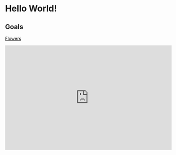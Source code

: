 # Hello World!

## Goals
[Flowers](https://drive.google.com/file/d/1qI9_9I5y8uGcBKoZHetAH3Dtf_-y0Qhe/view?usp=share_link)

<iframe id="kaltura_player"
src="https://cdnapisec.kaltura.com/p/389581/sp/38958100/embedIframeJs/uiconf_id/35252361/partner_id/3895
81?iframeembed=true&playerId=kaltura_player&entry_id=1_y90bg6eq&flashvars[akamaiHD.loadingPolicy]=preIni
tialize&amp;flashvars[akamaiHD.asyncInit]=true&amp;flashvars[streamerType]=hdnetwork&amp;flashvars[localiz
ationCode]=en&amp;flashvars[leadWithHTML5]=true&amp;flashvars[sideBarContainer.plugin]=true&amp;flashvar
s[sideBarContainer.position]=left&amp;flashvars[sideBarContainer.clickToClose]=true&amp;flashvars[chapters.plu
gin]=true&amp;flashvars[chapters.layout]=vertical&amp;flashvars[chapters.thumbnailRotator]=false&amp;flashva
rs[streamSelector.plugin]=true&amp;flashvars[EmbedPlayer.SpinnerTarget]=videoHolder&amp;flashvars[dualScre
en.plugin]=true&amp;flashvars[hotspots.plugin]=1&amp;flashvars[Kaltura.addCrossoriginToIframe]=true&amp;&
wid=1_d3ozzj7j" width="540" height="340" allowfullscreen webkitallowfullscreen mozAllowFullScreen
allow="autoplay *; fullscreen *; encrypted-media *" sandbox="allow-downloads allow-forms allow-same-origin
allow-scripts allow-top-navigation allow-pointer-lock allow-popups allow-modals allow-orientation-lock allow-
popups-to-escape-sandbox allow-presentation allow-top-navigation-by-user-activation" frameborder="0"
title="Joining a Zoom Meeting via Blackboard"></iframe>
